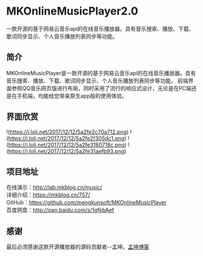 # MKOnlineMusicPlayer2.0
一款开源的基于网易云音乐api的在线音乐播放器。具有音乐搜索、播放、下载、歌词同步显示、个人音乐播放列表同步等功能。

## 简介
MKOnlineMusicPlayer是一款开源的基于网易云音乐api的在线音乐播放器。具有音乐搜索、播放、下载、歌词同步显示、个人音乐播放列表同步等功能。
前端界面参照QQ音乐网页版进行布局，同时采用了流行的响应式设计，无论是在PC端还是在手机端，均能给您带来原生app般的使用体验。

## 界面欣赏
!(https://i.loli.net/2017/12/12/5a2fe2c70a712.png)
!(https://i.loli.net/2017/12/12/5a2fe2f305dc1.png)
!(https://i.loli.net/2017/12/12/5a2fe3180718c.png)
!(https://i.loli.net/2017/12/12/5a2fe31aefb93.png)

## 项目地址
在线演示：http://lab.mkblog.cn/music/  
详细介绍：https://mkblog.cn/757/  
GitHub：https://github.com/mengkunsoft/MKOnlineMusicPlayer  
百度网盘：http://pan.baidu.com/s/1gfkbAef  


## 感谢
最后必须感谢这款开源播放器的源码贡献者--孟坤。[孟坤博客](https://mkblog.cn/757/)
